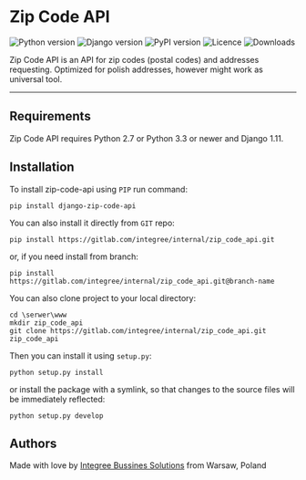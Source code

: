 # Zip Code API

![Python version](https://img.shields.io/pypi/pyversions/django-zip-code-api.svg)
![Django version](https://img.shields.io/badge/django-1.11%20or%20newer-green.svg)
![PyPI version](https://img.shields.io/pypi/v/django-zip-code-api.svg)
![Licence](https://img.shields.io/pypi/l/django-zip-code-api.svg)
![Downloads](https://img.shields.io/pypi/dm/django-zip-code-api.svg)

Zip Code API is an API for zip codes (postal codes) and addresses requesting. Optimized for polish addresses, however might work as universal tool.

----

## Requirements

Zip Code API requires Python 2.7 or Python 3.3 or newer and Django 1.11.

## Installation

To install zip-code-api using `PIP` run command:

```
pip install django-zip-code-api
```

You can also install it directly from `GIT` repo:

```
pip install https://gitlab.com/integree/internal/zip_code_api.git
```

or, if you need install from branch:

```
pip install https://gitlab.com/integree/internal/zip_code_api.git@branch-name
```

You can also clone project to your local directory:

```
cd \serwer\www
mkdir zip_code_api
git clone https://gitlab.com/integree/internal/zip_code_api.git zip_code_api
```

Then you can install it using `setup.py`:

```
python setup.py install
```

or install the package with a symlink, so that changes to the source files will be immediately reflected:

```
python setup.py develop
```


## Authors

Made with love by [Integree Bussines Solutions](https://www.integree.eu) from Warsaw, Poland